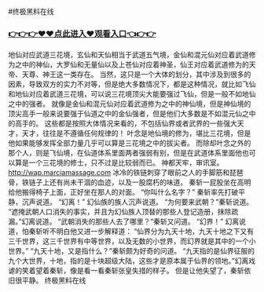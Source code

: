 #终极黑料在线

### <a href="http://www.baidu.com/link?url=ok3_Ml5QdPpOWDUDT8PseJcBKYiYUthhvs1MDf_XWaxIqoOiiz3h9rK40scs4rg4&wd">👉👉👉♥♥点此进入♥观看入口👈👉👉</a>

地仙对应武道三花境，玄仙和天仙相当于武道五气境，金仙和混元仙对应着武道修为之中的神仙，大罗仙和无量仙以及上苍仙对应着神圣，仙王对应着武道修为的天帝、天尊、神王这一类存在。
    当然，这只是一个大体的划分，其中涉及到很多的因素，导致双方的实力不对等，但是绝大多数情况下，都是这种情况，就比如飞仙和地仙对应着武道三花境，可以说三花境顶尖大能要强过飞仙，但是一般不如地仙之中的强者。
    就像是金仙和混元仙对应着武道修为之中的神仙境，但是神仙境的顶尖高手一般来说要强于仙道之中的金仙强者，但是他们大多数是不如混元仙之中的高手的。
    这些都是按照大体情况来看的，不包括仙界或者武界的一些强大天才，天才，往往是不遵循任何规律的！
    叶念是地仙境的修为，堪比三花境，但是他如果能够发挥全部力量几乎可以算是三花境之中的拔尖者。
    而除却叶念之外的那个人，则是飞仙境，在仙道体系里面两者强弱有别，但是在武道体系里面他也可以算是一个三花境的修士，只不过是比较弱而已。
    神都天牢，审讯室。
    http://wap.marciamassage.com
    冰冷的铁链刺穿了眼前之人的手脚筋和琵琶骨，铁链子上还有尚未干涸的血迹，以及一股腐朽的味道。
    秦斩一屁股坐在高明给他搬得椅子上面，正好坐在那人的对面。
    “你叫什么名字？”
    秦斩率先打破平静，沉声说道。
    “幻离！”
    幻仙族的族人沉声说道。
    “为何要来武朝？”秦斩说道。
    “遮掩武朝人口消失的事实，并且为幻仙族人顶替的那些人登记造册，抹除疏漏。”幻离说道。
    “武朝消失的那些人去了哪里？”秦斩又问道。
    “幻界！”
    幻离说道，怕秦斩听不明白他又进一步解释道：
    “仙界分为九天十地，九天十地之下又有三千世界，这三千世界有中等世界，以及无数的小世界，而幻界就是其中的一个小世界。”
    “九天十地，又是指什么？”秦斩颇为好奇的问道。
    “九天指的是仙界征服的九个大世界，十地，指的是十块超级大陆，这些才是原本属于仙界的领地。”幻离戏谑的笑着望着秦斩，像是看一看秦斩张皇失措的样子。
    但是让他失望了，秦斩依旧很平静。
终极黑料在线
